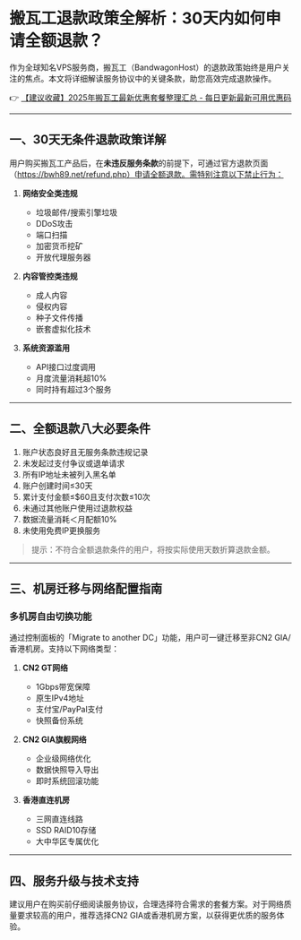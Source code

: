 # 搬瓦工退款政策全解析：30天内如何申请全额退款？

作为全球知名VPS服务商，搬瓦工（BandwagonHost）的退款政策始终是用户关注的焦点。本文将详细解读服务协议中的关键条款，助您高效完成退款操作。

👉 [【建议收藏】2025年搬瓦工最新优惠套餐整理汇总 - 每日更新最新可用优惠码](https://bit.ly/banwagon)

---

## 一、30天无条件退款政策详解
用户购买搬瓦工产品后，在**未违反服务条款**的前提下，可通过官方退款页面（https://bwh89.net/refund.php）申请全额退款。需特别注意以下禁止行为：

1. **网络安全类违规**  
   - 垃圾邮件/搜索引擎垃圾
   - DDoS攻击
   - 端口扫描
   - 加密货币挖矿
   - 开放代理服务器

2. **内容管控类违规**  
   - 成人内容
   - 侵权内容
   - 种子文件传播
   - 嵌套虚拟化技术

3. **系统资源滥用**  
   - API接口过度调用
   - 月度流量消耗超10%
   - 同时持有超过3个服务

---

## 二、全额退款八大必要条件
1. 账户状态良好且无服务条款违规记录
2. 未发起过支付争议或退单请求
3. 所有IP地址未被列入黑名单
4. 账户创建时间≤30天
5. 累计支付金额≤$60且支付次数≤10次
6. 未通过其他账户使用过退款权益
7. 数据流量消耗＜月配额10%
8. 未使用免费IP更换服务

> 提示：不符合全额退款条件的用户，将按实际使用天数折算退款金额。

---

## 三、机房迁移与网络配置指南
### 多机房自由切换功能
通过控制面板的「Migrate to another DC」功能，用户可一键迁移至非CN2 GIA/香港机房。支持以下网络类型：

1. **CN2 GT网络**  
   - 1Gbps带宽保障
   - 原生IPv4地址
   - 支付宝/PayPal支付
   - 快照备份系统

2. **CN2 GIA旗舰网络**  
   - 企业级网络优化
   - 数据快照导入导出
   - 即时系统回滚功能

3. **香港直连机房**  
   - 三网直连线路
   - SSD RAID10存储
   - 大中华区专属优化

---

## 四、服务升级与技术支持
建议用户在购买前仔细阅读服务协议，合理选择符合需求的套餐方案。对于网络质量要求较高的用户，推荐选择CN2 GIA或香港机房方案，以获得更优质的服务体验。